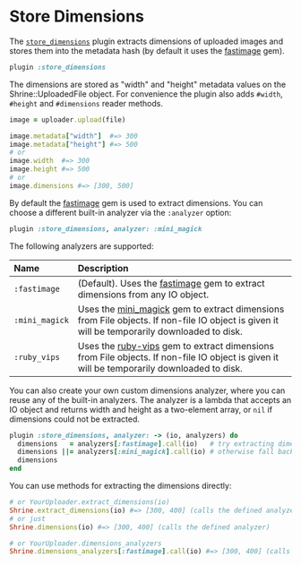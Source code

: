 # Store Dimensions

The [`store_dimensions`][store_dimensions] plugin extracts dimensions of
uploaded images and stores them into the metadata hash (by default it uses the
[fastimage] gem).

```rb
plugin :store_dimensions
```

The dimensions are stored as "width" and "height" metadata values on the
Shrine::UploadedFile object. For convenience the plugin also adds `#width`,
`#height` and `#dimensions` reader methods.

```rb
image = uploader.upload(file)

image.metadata["width"]  #=> 300
image.metadata["height"] #=> 500
# or
image.width  #=> 300
image.height #=> 500
# or
image.dimensions #=> [300, 500]
```

By default the [fastimage] gem is used to extract dimensions. You can choose a
different built-in analyzer via the `:analyzer` option:

```rb
plugin :store_dimensions, analyzer: :mini_magick
```

The following analyzers are supported:

| Name           | Description                                                                                                                                   |
| :-----------   | :-----------                                                                                                                                  |
| `:fastimage`   | (Default). Uses the [fastimage] gem to extract dimensions from any IO object.                                                                 |
| `:mini_magick` | Uses the [mini_magick] gem to extract dimensions from File objects. If non-file IO object is given it will be temporarily downloaded to disk. |
| `:ruby_vips`   | Uses the [ruby-vips] gem to extract dimensions from File objects. If non-file IO object is given it will be temporarily downloaded to disk.   |

You can also create your own custom dimensions analyzer, where you can reuse
any of the built-in analyzers. The analyzer is a lambda that accepts an IO
object and returns width and height as a two-element array, or `nil` if
dimensions could not be extracted.

```rb
plugin :store_dimensions, analyzer: -> (io, analyzers) do
  dimensions   = analyzers[:fastimage].call(io)   # try extracting dimensions with FastImage
  dimensions ||= analyzers[:mini_magick].call(io) # otherwise fall back to MiniMagick
  dimensions
end
```

You can use methods for extracting the dimensions directly:

```rb
# or YourUploader.extract_dimensions(io)
Shrine.extract_dimensions(io) #=> [300, 400] (calls the defined analyzer)
# or just
Shrine.dimensions(io) #=> [300, 400] (calls the defined analyzer)

# or YourUploader.dimensions_analyzers
Shrine.dimensions_analyzers[:fastimage].call(io) #=> [300, 400] (calls a built-in analyzer)
```

[store_dimensions]: /lib/shrine/plugins/store_dimensions.rb
[fastimage]: https://github.com/sdsykes/fastimage
[mini_magick]: https://github.com/minimagick/minimagick
[ruby-vips]: https://github.com/libvips/ruby-vips
